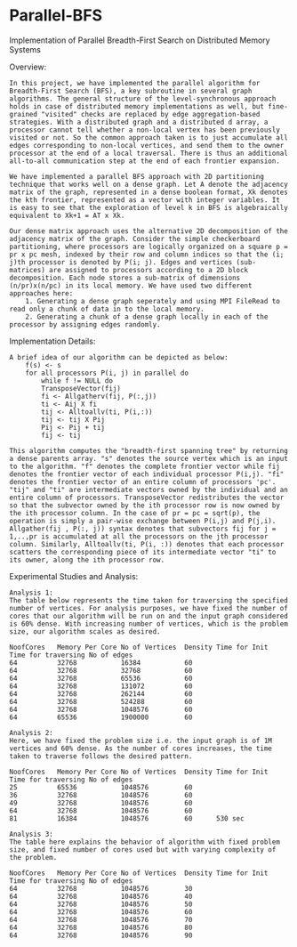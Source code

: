 # Parallel-BFS
Implementation of Parallel Breadth-First Search on Distributed Memory Systems

Overview:

	In this project, we have implemented the parallel algorithm for Breadth-First Search (BFS), a key subroutine in several graph algorithms. The general structure of the level-synchronous approach holds in case of distributed memory implementations as well, but fine-grained "visited" checks are replaced by edge aggregation-based strategies. With a distributed graph and a distributed d array, a processor cannot tell whether a non-local vertex has been previously visited or not. So the common approach taken is to just accumulate all edges corresponding to non-local vertices, and send them to the owner processor at the end of a local traversal. There is thus an additional all-to-all communication step at the end of each frontier expansion.

	We have implemented a parallel BFS approach with 2D partitioning technique that works well on a dense graph. Let A denote the adjacency matrix of the graph, represented in a dense boolean format, Xk denotes the kth frontier, represented as a vector with integer variables. It is easy to see that the exploration of level k in BFS is algebraically equivalent to Xk+1 = AT x Xk.

	Our dense matrix approach uses the alternative 2D decomposition of the adjacency matrix of the graph. Consider the simple checkerboard partitioning, where processors are logically organized on a square p = pr x pc mesh, indexed by their row and column indices so that the (i; j)th processor is denoted by P(i; j). Edges and vertices (sub-matrices) are assigned to processors according to a 2D block decomposition. Each node stores a sub-matrix of dimensions (n/pr)x(n/pc) in its local memory. We have used two different approaches here:
		1. Generating a dense graph seperately and using MPI FileRead to read only a chunk of data in to the local memory.
		2. Generating a chunk of a dense graph locally in each of the processor by assigning edges randomly.

Implementation Details:

	A brief idea of our algorithm can be depicted as below:
		f(s) <- s
		for all processors P(i, j) in parallel do
			while f != NULL do
			TransposeVector(fij)
			fi <- Allgatherv(fij, P(:,j))
			ti <- Aij X fi
			tij <- Alltoallv(ti, P(i,:))
			tij <- tij X Pij
			Pij <- Pij + tij
			fij <- tij

	This algorithm computes the "breadth-first spanning tree" by returning a dense parents array. "s" denotes the source vertex which is an input to the algorithm. "f" denotes the complete frontier vector while fij denotes the frontier vector of each individual processor P(i,j). "fi" denotes the frontier vector of an entire column of processors 'pc'. "tij" and "ti" are intermediate vectors owned by the individual and an entire column of processors. TransposeVector redistributes the vector so that the subvector owned by the ith processor row is now owned by the ith processor column. In the case of pr = pc = sqrt(p), the operation is simply a pair-wise exchange between P(i,j) and P(j,i). Allgather(fij , P(:, j)) syntax denotes that subvectors fij for j = 1,..,pr is accumulated at all the processors on the jth processor column. Similarly, Alltoallv(ti, P(i, :)) denotes that each processor scatters the corresponding piece of its intermediate vector "ti" to its owner, along the ith processor row.

	

Experimental Studies and Analysis:

	Analysis 1:
	The table below represents the time taken for traversing the specified number of vertices. For analysis purposes, we have fixed the number of cores that our algorithm will be run on and the input graph considered is 60% dense. With increasing number of vertices, which is the problem size, our algorithm scales as desired.
	
	NoofCores	Memory Per Core	No of Vertices	Density	Time for Init	Time for traversing	No of edges
	64			32768			16384			60											
	64			32768			32768			60			
	64			32768			65536			60			
	64			32768			131072			60			
	64			32768			262144			60			
	64			32768			524288			60			
	64			32768			1048576			60			
	64			65536			1900000			60			
	
	Analysis 2:
	Here, we have fixed the problem size i.e. the input graph is of 1M vertices and 60% dense. As the number of cores increases, the time taken to traverse follows the desired pattern.
	
	NoofCores	Memory Per Core	No of Vertices	Density	Time for Init	Time for traversing	No of edges
	25			65536			1048576			60			
	36			32768			1048576			60			
	49			32768			1048576			60			
	64			32768			1048576			60			
	81			16384			1048576			60		530 sec	
	
	Analysis 3:
	The table here explains the behavior of algorithm with fixed problem size, and fixed number of cores used but with varying complexity of the problem.
	
	NoofCores	Memory Per Core	No of Vertices	Density	Time for Init	Time for traversing	No of edges
	64			32768			1048576			30			
	64			32768			1048576			40			
	64			32768			1048576			50			
	64			32768			1048576			60			
	64			32768			1048576			70			
	64			32768			1048576			80			
	64			32768			1048576			90			
